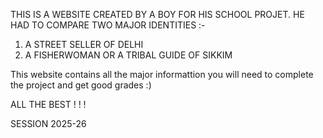 THIS IS A WEBSITE CREATED BY A BOY FOR HIS SCHOOL PROJET. HE HAD TO COMPARE TWO MAJOR IDENTITIES :-
1) A STREET SELLER OF DELHI 
2) A FISHERWOMAN OR A TRIBAL GUIDE OF SIKKIM

This website contains all the major informattion you will need to complete the project and get good grades :)

 ALL THE BEST ! ! !

 SESSION 2025-26
